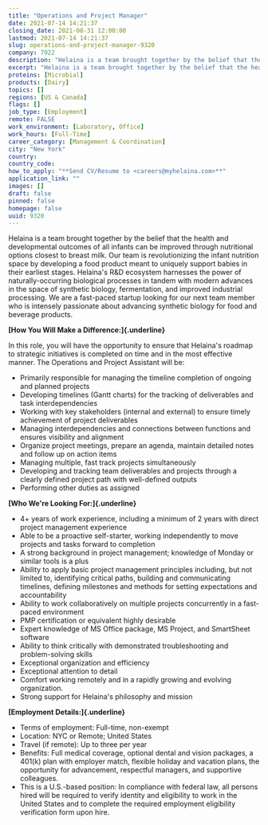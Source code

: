 ```yaml
---
title: "Operations and Project Manager"
date: 2021-07-14 14:21:37
closing_date: 2021-08-31 12:00:00
lastmod: 2021-07-14 14:21:37
slug: operations-and-project-manager-9320
company: 7022
description: "Helaina is a team brought together by the belief that the health and developmental outcomes of all infants can be improved through nutritional options closest to breast milk. Our team is revolutionizing the infant nutrition space by developing a food product meant to uniquely support babies in their earliest stages. Helaina’s R&D ecosystem harnesses the power of naturally-occurring biological processes in tandem with modern advances in the space of synthetic biology, fermentation, and improved industrial processing."
excerpt: "Helaina is a team brought together by the belief that the health and developmental outcomes of all infants can be improved through nutritional options closest to breast milk. Our team is revolutionizing the infant nutrition space by developing a food product meant to uniquely support babies in their earliest stages. Helaina’s R&D ecosystem harnesses the power of naturally-occurring biological processes in tandem with modern advances in the space of synthetic biology, fermentation, and improved industrial processing."
proteins: [Microbial]
products: [Dairy]
topics: []
regions: [US & Canada]
flags: []
job_type: [Employment]
remote: FALSE
work_environment: [Laboratory, Office]
work_hours: [Full-Time]
career_category: [Management & Coordination]
city: "New York"
country: 
country_code: 
how_to_apply: "**Send CV/Resume to <careers@myhelaina.com>**"
application_link: ""
images: []
draft: false
pinned: false
homepage: false
uuid: 9320
---
```

Helaina is a team brought together by the belief that the health and
developmental outcomes of all infants can be improved through
nutritional options closest to breast milk. Our team is revolutionizing
the infant nutrition space by developing a food product meant to
uniquely support babies in their earliest stages. Helaina's R&D
ecosystem harnesses the power of naturally-occurring biological
processes in tandem with modern advances in the space of synthetic
biology, fermentation, and improved industrial processing. We are a
fast-paced startup looking for our next team member who is intensely
passionate about advancing synthetic biology for food and beverage
products.

**[How You Will Make a Difference:]{.underline}**

In this role, you will have the opportunity to ensure that Helaina's
roadmap to strategic initiatives is completed on time and in the most
effective manner. The Operations and Project Assistant will be:

-   Primarily responsible for managing the timeline completion of
    ongoing and planned projects 
-   Developing timelines (Gantt charts) for the tracking of deliverables
    and task interdependencies
-   Working with key stakeholders (internal and external) to ensure
    timely achievement of project deliverables
-   Managing interdependencies and connections between functions and
    ensures visibility and alignment
-   Organize project meetings, prepare an agenda, maintain detailed
    notes and follow up on action items
-   Managing multiple, fast track projects simultaneously
-   Developing and tracking team deliverables and projects through a
    clearly defined project path with well-defined outputs
-   Performing other duties as assigned

**[Who We're Looking For:]{.underline}**

-   4+ years of work experience, including a minimum of 2 years with
    direct project management experience 
-   Able to be a proactive self-starter, working independently to move
    projects and tasks forward to completion
-   A strong background in project management; knowledge of Monday or
    similar tools is a plus
-   Ability to apply basic project management principles including, but
    not limited to, identifying critical paths, building and
    communicating timelines, defining milestones and methods for setting
    expectations and accountability
-   Ability to work collaboratively on multiple projects concurrently in
    a fast-paced environment
-   PMP certification or equivalent highly desirable
-   Expert knowledge of MS Office package, MS Project, and SmartSheet
    software
-   Ability to think critically with demonstrated troubleshooting and
    problem-solving skills
-   Exceptional organization and efficiency
-   Exceptional attention to detail
-   Comfort working remotely and in a rapidly growing and evolving
    organization.
-   Strong support for Helaina's philosophy and mission

**[Employment Details:]{.underline}**

-   Terms of employment: Full-time, non-exempt
-   Location: NYC or Remote; United States 
-   Travel (if remote): Up to three per year 
-   Benefits: Full medical coverage, optional dental and vision
    packages, a 401(k) plan with employer match, flexible holiday and
    vacation plans, the opportunity for advancement, respectful
    managers, and supportive colleagues.
-   This is a U.S.-based position: In compliance with federal law, all
    persons hired will be required to verify identity and eligibility to
    work in the United States and to complete the required employment
    eligibility verification form upon hire. 
